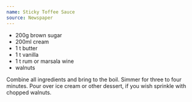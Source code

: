 ```yaml
---
name: Sticky Toffee Sauce
source: Newspaper
---
```


* 200g brown sugar
* 200ml cream
* 1 t butter
* 1 t vanilla
* 1 t rum or marsala wine
* walnuts

Combine all ingredients and bring to the boil.  Simmer for three to four minutes.  Pour over ice cream or other dessert, if you wish sprinkle with chopped walnuts.

